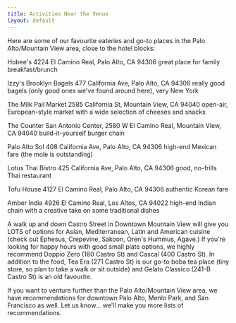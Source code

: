 ```yaml
---
title: Activities Near the Venue
layout: default
---
```


Here are some of our favourite eateries and go-to places in the Palo Alto/Mountain View area, close to the hotel blocks:

Hobee's
4224 El Camino Real, Palo Alto, CA 94306
great place for family breakfast/brunch

Izzy's Brooklyn Bagels
477 California Ave, Palo Alto, CA 94306
really good bagels (only good ones we've found around here), very New York

The Milk Pail Market
2585 California St, Mountain View, CA 94040
open-air, European-style market with a wide selection of cheeses and snacks

The Counter
San Antonio Center, 2580 W El Camino Real, Mountain View, CA 94040
build-it-yourself burger chain

Palo Alto Sol
408 California Ave, Palo Alto, CA 94306
high-end Mexican fare (the mole is outstanding)

Lotus Thai Bistro
425 California Ave, Palo Alto, CA 94306
good, no-frills Thai restaurant

Tofu House
4127 El Camino Real, Palo Alto, CA 94306
authentic Korean fare

Amber India
4926 El Camino Real, Los Altos, CA 94022
high-end Indian chain with a creative take on some traditional dishes

A walk up and down Castro Street in Downtown Mountain View will give you LOTS of options for Asian, Mediterranean, Latin and American cuisine (check out Ephesus, Crepevine, Sakoon, Oren's Hummus, Agave.) If you're looking for happy hours with good small plate options, we highly recommend Doppio Zero (160 Castro St) and Cascal (400 Castro St). In addition to the food, Tea Era (271 Castro St) is our go-to boba tea place (tiny store, so plan to take a walk or sit outside) and Gelato Classico (241-B Castro St) is an old favourite.

If you want to venture further than the Palo Alto/Mountain View area, we have recommendations for downtown Palo Alto, Menlo Park, and San Francisco as well. Let us know... we'll make you more lists of recommendations.